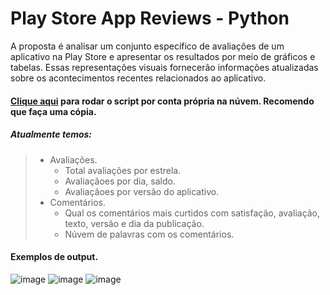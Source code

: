 # Play Store App Reviews - Python

A proposta é analisar um conjunto específico de avaliações de um aplicativo na Play Store e apresentar os resultados por meio de gráficos e tabelas. Essas representações visuais fornecerão informações atualizadas sobre os acontecimentos recentes relacionados ao aplicativo.

#### **[Clique aqui](https://colab.research.google.com/drive/1gXDCsxbVPxW0HnJxZEMmz77o8MM5TEjb?usp=sharing)** para rodar o script por conta própria na núvem. Recomendo que faça uma cópia.

##### Atualmente temos:
> 
> - Avaliações.
>     - Total avaliações por estrela.
>     - Avaliaçãoes por dia, saldo.
>     - Avaliaçãoes por versão do aplicativo.
> - Comentários.
>     - Qual os comentários mais curtidos com satisfação, avaliação, texto, versão e dia da publicação.
>     - Núvem de palavras com os comentários.

#### Exemplos de output.
![image](https://github.com/geraldoahnert/play-store-app-reviews/assets/41551840/4eb651dc-53bf-466d-ad2a-4ee121c0be92)
![image](https://github.com/geraldoahnert/play-store-app-reviews/assets/41551840/709c89e4-16f7-4812-98b4-8fced373afa7)
![image](https://github.com/geraldoahnert/play-store-app-reviews/assets/41551840/bc883719-21b8-427d-8274-14be10c629c8)
